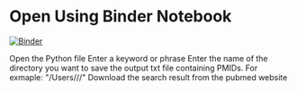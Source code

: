 # Open Using Binder Notebook 
[![Binder](https://mybinder.org/badge_logo.svg)](https://mybinder.org/v2/gh/gideon116/PUBMEDpy/HEAD)

Open the Python file
Enter a keyword or phrase
Enter the name of the directory you want to save the output txt file containing PMIDs. For exmaple: "/Users/<name>/<Desktop>/"
Download the search result from the pubmed website

